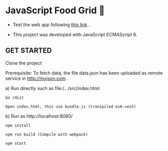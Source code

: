 # JavaScript Food Grid :meat_on_bone:

- Test the web app following [this link](https://food-items-jahfaxldih.now.sh/) .

- This project was developed with JavaScript ECMAScript 6.


## GET STARTED

Clone the project

Prerequisite:
To fetch data, the file data.json has been uploaded as remote service in http://myjson.com .

a)  Run directly such as file:/.../src/index.html

    Go /dist
    
    Open index.html, this use bundle.js (transpiled es6->es5)
    

b) Run as http://localhost:8080/

    npm install

    npm run build (Compile with webpack)

    npm start
